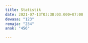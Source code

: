 ```yaml
---
title: Statistik
date: 2021-07-13T03:38:03.000+07:00
dewasa: "123"
remaja: "234"
anak: "456"

---
```

